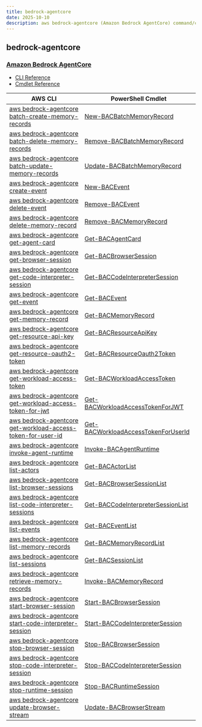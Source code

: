 ```yaml
---
title: bedrock-agentcore
date: 2025-10-10
description: aws bedrock-agentcore (Amazon Bedrock AgentCore) command/cmdlet list.
---
```


## bedrock-agentcore

### [Amazon Bedrock AgentCore](https://aws.amazon.com/bedrock/agentcore/)

* [CLI Reference](https://awscli.amazonaws.com/v2/documentation/api/latest/reference/bedrock-agentcore/index.html)
* [Cmdlet Reference](https://docs.aws.amazon.com/powershell/latest/reference/items/BedrockAgentCore_cmdlets.html)

|AWS CLI|PowerShell Cmdlet|
|----|----|
|[aws bedrock-agentcore batch-create-memory-records](https://awscli.amazonaws.com/v2/documentation/api/latest/reference/bedrock-agentcore/batch-create-memory-records.html)|[New-BACBatchMemoryRecord](https://docs.aws.amazon.com/powershell/latest/reference/items/New-BACBatchMemoryRecord.html)|
|[aws bedrock-agentcore batch-delete-memory-records](https://awscli.amazonaws.com/v2/documentation/api/latest/reference/bedrock-agentcore/batch-delete-memory-records.html)|[Remove-BACBatchMemoryRecord](https://docs.aws.amazon.com/powershell/latest/reference/items/Remove-BACBatchMemoryRecord.html)|
|[aws bedrock-agentcore batch-update-memory-records](https://awscli.amazonaws.com/v2/documentation/api/latest/reference/bedrock-agentcore/batch-update-memory-records.html)|[Update-BACBatchMemoryRecord](https://docs.aws.amazon.com/powershell/latest/reference/items/Update-BACBatchMemoryRecord.html)|
|[aws bedrock-agentcore create-event](https://awscli.amazonaws.com/v2/documentation/api/latest/reference/bedrock-agentcore/create-event.html)|[New-BACEvent](https://docs.aws.amazon.com/powershell/latest/reference/items/New-BACEvent.html)|
|[aws bedrock-agentcore delete-event](https://awscli.amazonaws.com/v2/documentation/api/latest/reference/bedrock-agentcore/delete-event.html)|[Remove-BACEvent](https://docs.aws.amazon.com/powershell/latest/reference/items/Remove-BACEvent.html)|
|[aws bedrock-agentcore delete-memory-record](https://awscli.amazonaws.com/v2/documentation/api/latest/reference/bedrock-agentcore/delete-memory-record.html)|[Remove-BACMemoryRecord](https://docs.aws.amazon.com/powershell/latest/reference/items/Remove-BACMemoryRecord.html)|
|[aws bedrock-agentcore get-agent-card](https://awscli.amazonaws.com/v2/documentation/api/latest/reference/bedrock-agentcore/get-agent-card.html)|[Get-BACAgentCard](https://docs.aws.amazon.com/powershell/latest/reference/items/Get-BACAgentCard.html)|
|[aws bedrock-agentcore get-browser-session](https://awscli.amazonaws.com/v2/documentation/api/latest/reference/bedrock-agentcore/get-browser-session.html)|[Get-BACBrowserSession](https://docs.aws.amazon.com/powershell/latest/reference/items/Get-BACBrowserSession.html)|
|[aws bedrock-agentcore get-code-interpreter-session](https://awscli.amazonaws.com/v2/documentation/api/latest/reference/bedrock-agentcore/get-code-interpreter-session.html)|[Get-BACCodeInterpreterSession](https://docs.aws.amazon.com/powershell/latest/reference/items/Get-BACCodeInterpreterSession.html)|
|[aws bedrock-agentcore get-event](https://awscli.amazonaws.com/v2/documentation/api/latest/reference/bedrock-agentcore/get-event.html)|[Get-BACEvent](https://docs.aws.amazon.com/powershell/latest/reference/items/Get-BACEvent.html)|
|[aws bedrock-agentcore get-memory-record](https://awscli.amazonaws.com/v2/documentation/api/latest/reference/bedrock-agentcore/get-memory-record.html)|[Get-BACMemoryRecord](https://docs.aws.amazon.com/powershell/latest/reference/items/Get-BACMemoryRecord.html)|
|[aws bedrock-agentcore get-resource-api-key](https://awscli.amazonaws.com/v2/documentation/api/latest/reference/bedrock-agentcore/get-resource-api-key.html)|[Get-BACResourceApiKey](https://docs.aws.amazon.com/powershell/latest/reference/items/Get-BACResourceApiKey.html)|
|[aws bedrock-agentcore get-resource-oauth2-token](https://awscli.amazonaws.com/v2/documentation/api/latest/reference/bedrock-agentcore/get-resource-oauth2-token.html)|[Get-BACResourceOauth2Token](https://docs.aws.amazon.com/powershell/latest/reference/items/Get-BACResourceOauth2Token.html)|
|[aws bedrock-agentcore get-workload-access-token](https://awscli.amazonaws.com/v2/documentation/api/latest/reference/bedrock-agentcore/get-workload-access-token.html)|[Get-BACWorkloadAccessToken](https://docs.aws.amazon.com/powershell/latest/reference/items/Get-BACWorkloadAccessToken.html)|
|[aws bedrock-agentcore get-workload-access-token-for-jwt](https://awscli.amazonaws.com/v2/documentation/api/latest/reference/bedrock-agentcore/get-workload-access-token-for-jwt.html)|[Get-BACWorkloadAccessTokenForJWT](https://docs.aws.amazon.com/powershell/latest/reference/items/Get-BACWorkloadAccessTokenForJWT.html)|
|[aws bedrock-agentcore get-workload-access-token-for-user-id](https://awscli.amazonaws.com/v2/documentation/api/latest/reference/bedrock-agentcore/get-workload-access-token-for-user-id.html)|[Get-BACWorkloadAccessTokenForUserId](https://docs.aws.amazon.com/powershell/latest/reference/items/Get-BACWorkloadAccessTokenForUserId.html)|
|[aws bedrock-agentcore invoke-agent-runtime](https://awscli.amazonaws.com/v2/documentation/api/latest/reference/bedrock-agentcore/invoke-agent-runtime.html)|[Invoke-BACAgentRuntime](https://docs.aws.amazon.com/powershell/latest/reference/items/Invoke-BACAgentRuntime.html)|
|[aws bedrock-agentcore list-actors](https://awscli.amazonaws.com/v2/documentation/api/latest/reference/bedrock-agentcore/list-actors.html)|[Get-BACActorList](https://docs.aws.amazon.com/powershell/latest/reference/items/Get-BACActorList.html)|
|[aws bedrock-agentcore list-browser-sessions](https://awscli.amazonaws.com/v2/documentation/api/latest/reference/bedrock-agentcore/list-browser-sessions.html)|[Get-BACBrowserSessionList](https://docs.aws.amazon.com/powershell/latest/reference/items/Get-BACBrowserSessionList.html)|
|[aws bedrock-agentcore list-code-interpreter-sessions](https://awscli.amazonaws.com/v2/documentation/api/latest/reference/bedrock-agentcore/list-code-interpreter-sessions.html)|[Get-BACCodeInterpreterSessionList](https://docs.aws.amazon.com/powershell/latest/reference/items/Get-BACCodeInterpreterSessionList.html)|
|[aws bedrock-agentcore list-events](https://awscli.amazonaws.com/v2/documentation/api/latest/reference/bedrock-agentcore/list-events.html)|[Get-BACEventList](https://docs.aws.amazon.com/powershell/latest/reference/items/Get-BACEventList.html)|
|[aws bedrock-agentcore list-memory-records](https://awscli.amazonaws.com/v2/documentation/api/latest/reference/bedrock-agentcore/list-memory-records.html)|[Get-BACMemoryRecordList](https://docs.aws.amazon.com/powershell/latest/reference/items/Get-BACMemoryRecordList.html)|
|[aws bedrock-agentcore list-sessions](https://awscli.amazonaws.com/v2/documentation/api/latest/reference/bedrock-agentcore/list-sessions.html)|[Get-BACSessionList](https://docs.aws.amazon.com/powershell/latest/reference/items/Get-BACSessionList.html)|
|[aws bedrock-agentcore retrieve-memory-records](https://awscli.amazonaws.com/v2/documentation/api/latest/reference/bedrock-agentcore/retrieve-memory-records.html)|[Invoke-BACMemoryRecord](https://docs.aws.amazon.com/powershell/latest/reference/items/Invoke-BACMemoryRecord.html)|
|[aws bedrock-agentcore start-browser-session](https://awscli.amazonaws.com/v2/documentation/api/latest/reference/bedrock-agentcore/start-browser-session.html)|[Start-BACBrowserSession](https://docs.aws.amazon.com/powershell/latest/reference/items/Start-BACBrowserSession.html)|
|[aws bedrock-agentcore start-code-interpreter-session](https://awscli.amazonaws.com/v2/documentation/api/latest/reference/bedrock-agentcore/start-code-interpreter-session.html)|[Start-BACCodeInterpreterSession](https://docs.aws.amazon.com/powershell/latest/reference/items/Start-BACCodeInterpreterSession.html)|
|[aws bedrock-agentcore stop-browser-session](https://awscli.amazonaws.com/v2/documentation/api/latest/reference/bedrock-agentcore/stop-browser-session.html)|[Stop-BACBrowserSession](https://docs.aws.amazon.com/powershell/latest/reference/items/Stop-BACBrowserSession.html)|
|[aws bedrock-agentcore stop-code-interpreter-session](https://awscli.amazonaws.com/v2/documentation/api/latest/reference/bedrock-agentcore/stop-code-interpreter-session.html)|[Stop-BACCodeInterpreterSession](https://docs.aws.amazon.com/powershell/latest/reference/items/Stop-BACCodeInterpreterSession.html)|
|[aws bedrock-agentcore stop-runtime-session](https://awscli.amazonaws.com/v2/documentation/api/latest/reference/bedrock-agentcore/stop-runtime-session.html)|[Stop-BACRuntimeSession](https://docs.aws.amazon.com/powershell/latest/reference/items/Stop-BACRuntimeSession.html)|
|[aws bedrock-agentcore update-browser-stream](https://awscli.amazonaws.com/v2/documentation/api/latest/reference/bedrock-agentcore/update-browser-stream.html)|[Update-BACBrowserStream](https://docs.aws.amazon.com/powershell/latest/reference/items/Update-BACBrowserStream.html)|


